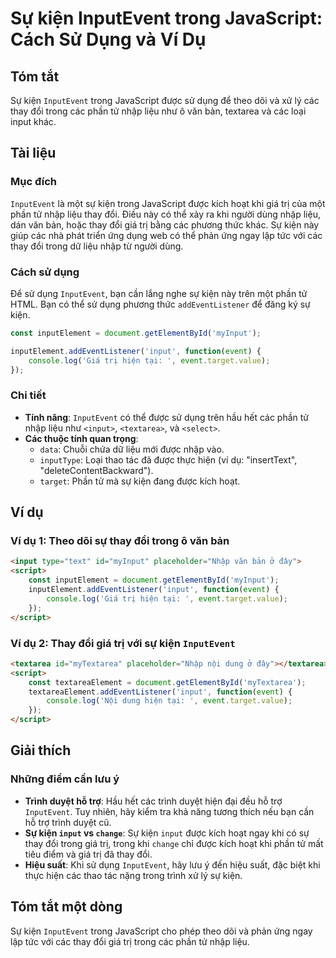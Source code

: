 <!--
Meta Description: # Sự kiện InputEvent trong JavaScript: Cách Sử Dụng và Ví Dụ ## Tóm tắt Sự kiện `InputEvent` trong JavaScript được sử dụng để theo dõi và xử lý các th...
Meta Keywords: kiện, các, trong, inputevent, thay
-->

# Sự kiện InputEvent trong JavaScript: Cách Sử Dụng và Ví Dụ

## Tóm tắt
Sự kiện `InputEvent` trong JavaScript được sử dụng để theo dõi và xử lý các thay đổi trong các phần tử nhập liệu như ô văn bản, textarea và các loại input khác.

## Tài liệu
### Mục đích
`InputEvent` là một sự kiện trong JavaScript được kích hoạt khi giá trị của một phần tử nhập liệu thay đổi. Điều này có thể xảy ra khi người dùng nhập liệu, dán văn bản, hoặc thay đổi giá trị bằng các phương thức khác. Sự kiện này giúp các nhà phát triển ứng dụng web có thể phản ứng ngay lập tức với các thay đổi trong dữ liệu nhập từ người dùng.

### Cách sử dụng
Để sử dụng `InputEvent`, bạn cần lắng nghe sự kiện này trên một phần tử HTML. Bạn có thể sử dụng phương thức `addEventListener` để đăng ký sự kiện.

```javascript
const inputElement = document.getElementById('myInput');

inputElement.addEventListener('input', function(event) {
    console.log('Giá trị hiện tại: ', event.target.value);
});
```

### Chi tiết
- **Tính năng**: `InputEvent` có thể được sử dụng trên hầu hết các phần tử nhập liệu như `<input>`, `<textarea>`, và `<select>`.
- **Các thuộc tính quan trọng**:
  - `data`: Chuỗi chứa dữ liệu mới được nhập vào.
  - `inputType`: Loại thao tác đã được thực hiện (ví dụ: "insertText", "deleteContentBackward").
  - `target`: Phần tử mà sự kiện đang được kích hoạt.

## Ví dụ
### Ví dụ 1: Theo dõi sự thay đổi trong ô văn bản
```html
<input type="text" id="myInput" placeholder="Nhập văn bản ở đây">
<script>
    const inputElement = document.getElementById('myInput');
    inputElement.addEventListener('input', function(event) {
        console.log('Giá trị hiện tại: ', event.target.value);
    });
</script>
```

### Ví dụ 2: Thay đổi giá trị với sự kiện `InputEvent`
```html
<textarea id="myTextarea" placeholder="Nhập nội dung ở đây"></textarea>
<script>
    const textareaElement = document.getElementById('myTextarea');
    textareaElement.addEventListener('input', function(event) {
        console.log('Nội dung hiện tại: ', event.target.value);
    });
</script>
```

## Giải thích
### Những điểm cần lưu ý
- **Trình duyệt hỗ trợ**: Hầu hết các trình duyệt hiện đại đều hỗ trợ `InputEvent`. Tuy nhiên, hãy kiểm tra khả năng tương thích nếu bạn cần hỗ trợ trình duyệt cũ.
- **Sự kiện `input` vs `change`**: Sự kiện `input` được kích hoạt ngay khi có sự thay đổi trong giá trị, trong khi `change` chỉ được kích hoạt khi phần tử mất tiêu điểm và giá trị đã thay đổi.
- **Hiệu suất**: Khi sử dụng `InputEvent`, hãy lưu ý đến hiệu suất, đặc biệt khi thực hiện các thao tác nặng trong trình xử lý sự kiện.

## Tóm tắt một dòng
Sự kiện `InputEvent` trong JavaScript cho phép theo dõi và phản ứng ngay lập tức với các thay đổi giá trị trong các phần tử nhập liệu.